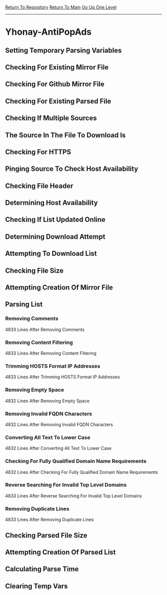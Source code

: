 [Return To Repository](https://github.com/deathbybandaid/piholeparser/)
[Return To Main](https://github.com/deathbybandaid/piholeparser/blob/master/RecentRunLogs/Mainlog.md)
[Go Up One Level](https://github.com/deathbybandaid/piholeparser/blob/master/RecentRunLogs/TopLevelScripts/30-Processing-Blacklists.md)
____________________________________
# Yhonay-AntiPopAds
## Setting Temporary Parsing Variables
## Checking For Existing Mirror File
## Checking For Github Mirror File
## Checking For Existing Parsed File
## Checking If Multiple Sources
## The Source In The File To Download Is
## Checking For HTTPS
## Pinging Source To Check Host Availability
## Checking File Header
## Determining Host Availability
## Checking If List Updated Online
## Determining Download Attempt
## Attempting To Download List
## Checking File Size
## Attempting Creation Of Mirror File
## Parsing List
### Removing Comments
4833 Lines After Removing Comments
### Removing Content Filtering
4833 Lines After Removing Content Filtering
### Trimming HOSTS Format IP Addresses
4833 Lines After Trimming HOSTS Format IP Addresses
### Removing Empty Space
4832 Lines After Removing Empty Space
### Removing Invalid FQDN Characters
4832 Lines After Removing Invalid FQDN Characters
### Converting All Text To Lower Case
4832 Lines After Converting All Text To Lower Case
### Checking For Fully Qualified Domain Name Requirements
4832 Lines After Checking For Fully Qualified Domain Name Requirements
### Reverse Searching For Invalid Top Level Domains
4833 Lines After Reverse Searching For Invalid Top Level Domains
### Removing Duplicate Lines
4833 Lines After Removing Duplicate Lines
## Checking Parsed File Size
## Attempting Creation Of Parsed List
## Calculating Parse Time
## Clearing Temp Vars
